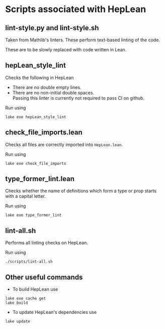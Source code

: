 
# Scripts associated with HepLean 

## lint-style.py and lint-style.sh

Taken from Mathlib's linters. These perform text-based linting of the code. 

These are to be slowly replaced with code written in Lean.

## hepLean_style_lint

Checks the following in HepLean 
- There are no double empty lines. 
- There are no non-initial double spaces.  
Passing this linter is currently not required to pass CI on github.

Run using 
```
lake exe hepLean_style_lint
```

## check_file_imports.lean 

Checks all files are correctly imported into `HepLean.lean`. 

Run using 
```
lake exe check_file_imports
```

## type_former_lint.lean

Checks whether the name of definitions which form a type or prop starts with a capital letter. 

Run using 
```
lake exe type_former_lint
```

## lint-all.sh 

Performs all linting checks on HepLean. 

Run using 
```
./scripts/lint-all.sh
```

## Other useful commands

- To build HepLean use 
```
lake exe cache get 
lake build
```

- To update HepLean's dependencies use 
```
lake update
```